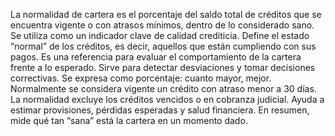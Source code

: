 La normalidad de cartera es el porcentaje del saldo total de créditos que se encuentra vigente o con atrasos mínimos, dentro de lo considerado sano. Se utiliza como un indicador clave de calidad crediticia. 
Define el estado “normal” de los créditos, es decir, aquellos que están cumpliendo con sus pagos. Es una referencia para evaluar el comportamiento de la cartera frente a lo esperado. 
Sirve para detectar desviaciones y tomar decisiones correctivas. Se expresa como porcentaje: cuanto mayor, mejor. Normalmente se considera vigente un crédito con atraso menor a 30 días. 
La normalidad excluye los créditos vencidos o en cobranza judicial. Ayuda a estimar provisiones, pérdidas esperadas y salud financiera. En resumen, mide qué tan “sana” está la cartera en un momento dado.
